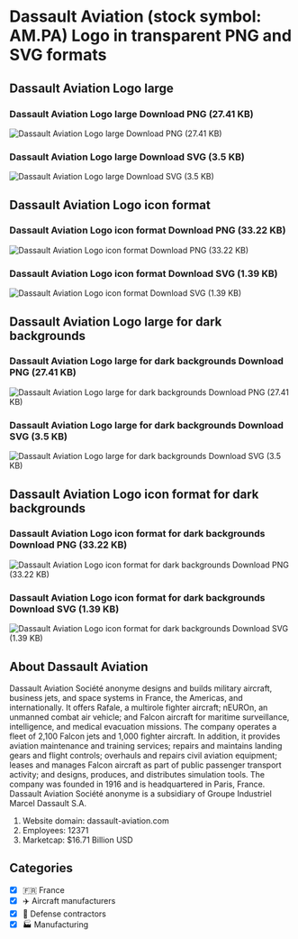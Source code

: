 # Dassault Aviation (stock symbol: AM.PA) Logo in transparent PNG and SVG formats

## Dassault Aviation Logo large

### Dassault Aviation Logo large Download PNG (27.41 KB)

![Dassault Aviation Logo large Download PNG (27.41 KB)](/img/orig/AM.PA_BIG-20cdb324.png)

### Dassault Aviation Logo large Download SVG (3.5 KB)

![Dassault Aviation Logo large Download SVG (3.5 KB)](/img/orig/AM.PA_BIG-ff7017b2.svg)

## Dassault Aviation Logo icon format

### Dassault Aviation Logo icon format Download PNG (33.22 KB)

![Dassault Aviation Logo icon format Download PNG (33.22 KB)](/img/orig/AM.PA-d6ef17fe.png)

### Dassault Aviation Logo icon format Download SVG (1.39 KB)

![Dassault Aviation Logo icon format Download SVG (1.39 KB)](/img/orig/AM.PA-a0af2e36.svg)

## Dassault Aviation Logo large for dark backgrounds

### Dassault Aviation Logo large for dark backgrounds Download PNG (27.41 KB)

![Dassault Aviation Logo large for dark backgrounds Download PNG (27.41 KB)](/img/orig/AM.PA_BIG.D-a44353c5.png)

### Dassault Aviation Logo large for dark backgrounds Download SVG (3.5 KB)

![Dassault Aviation Logo large for dark backgrounds Download SVG (3.5 KB)](/img/orig/AM.PA_BIG.D-79fac021.svg)

## Dassault Aviation Logo icon format for dark backgrounds

### Dassault Aviation Logo icon format for dark backgrounds Download PNG (33.22 KB)

![Dassault Aviation Logo icon format for dark backgrounds Download PNG (33.22 KB)](/img/orig/AM.PA.D-8087469a.png)

### Dassault Aviation Logo icon format for dark backgrounds Download SVG (1.39 KB)

![Dassault Aviation Logo icon format for dark backgrounds Download SVG (1.39 KB)](/img/orig/AM.PA.D-79238113.svg)

## About Dassault Aviation

Dassault Aviation Société anonyme designs and builds military aircraft, business jets, and space systems in France, the Americas, and internationally. It offers Rafale, a multirole fighter aircraft; nEUROn, an unmanned combat air vehicle; and Falcon aircraft for maritime surveillance, intelligence, and medical evacuation missions. The company operates a fleet of 2,100 Falcon jets and 1,000 fighter aircraft. In addition, it provides aviation maintenance and training services; repairs and maintains landing gears and flight controls; overhauls and repairs civil aviation equipment; leases and manages Falcon aircraft as part of public passenger transport activity; and designs, produces, and distributes simulation tools. The company was founded in 1916 and is headquartered in Paris, France. Dassault Aviation Société anonyme is a subsidiary of Groupe Industriel Marcel Dassault S.A.

1. Website domain: dassault-aviation.com
2. Employees: 12371
3. Marketcap: $16.71 Billion USD


## Categories
- [x] 🇫🇷 France
- [x] ✈️ Aircraft manufacturers
- [x] 🔫 Defense contractors
- [x] 🏭 Manufacturing

